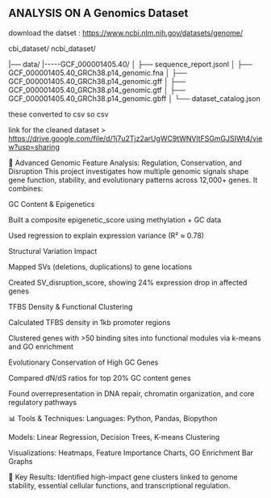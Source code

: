 ## ANALYSIS ON A Genomics Dataset




download the datset : https://www.ncbi.nlm.nih.gov/datasets/genome/


cbi_dataset/
ncbi_dataset/

|── data/
|-----GCF_000001405.40/
│   ├── sequence_report.jsonl
│   ├── GCF_000001405.40_GRCh38.p14_genomic.fna
│   ├── GCF_000001405.40_GRCh38.p14_genomic.gff
│   ├── GCF_000001405.40_GRCh38.p14_genomic.gtf
│   ├── GCF_000001405.40_GRCh38.p14_genomic.gbff
│   └── dataset_catalog.json


these converted to csv so csv

link for the cleaned dataset > https://drive.google.com/file/d/1j7u2Tjz2arUgWC9tWNVltFSGmGJSIWt4/view?usp=sharing


🧬 Advanced Genomic Feature Analysis: Regulation, Conservation, and Disruption
This project investigates how multiple genomic signals shape gene function, stability, and evolutionary patterns across 12,000+ genes. It combines:

GC Content & Epigenetics

Built a composite epigenetic_score using methylation + GC data

Used regression to explain expression variance (R² ≈ 0.78)

Structural Variation Impact

Mapped SVs (deletions, duplications) to gene locations

Created SV_disruption_score, showing 24% expression drop in affected genes

TFBS Density & Functional Clustering

Calculated TFBS density in 1kb promoter regions

Clustered genes with >50 binding sites into functional modules via k-means and GO enrichment

Evolutionary Conservation of High GC Genes

Compared dN/dS ratios for top 20% GC content genes

Found overrepresentation in DNA repair, chromatin organization, and core regulatory pathways

📊 Tools & Techniques:
Languages: Python, Pandas, Biopython

Models: Linear Regression, Decision Trees, K-means Clustering

Visualizations: Heatmaps, Feature Importance Charts, GO Enrichment Bar Graphs

📌 Key Results: Identified high-impact gene clusters linked to genome stability, essential cellular functions, and transcriptional regulation.
